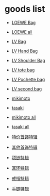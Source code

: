 # goods list <br>
* [LOEWE Bag](./goods/LOEWE%20Bag.md) <br>
* [LOEWE all](./goods/LOEWE%20all.md) <br>
* [LV Bag](./goods/LV%20Bag.md) <br>
* [LV Hand Bag](./goods/LV%20Hand%20Bag.md) <br>
* [LV Shoulder Bag](./goods/LV%20Shoulder%20Bag.md) <br>
* [LV tote bag](./goods/LV%20tote%20bag.md) <br>
* [LV Pochette bag](./goods/LV%20Pochette%20bag.md) <br>
* [LV second bag](./goods/LV%20second%20bag.md) <br>
* [mikimoto](./goods/mikimoto.md) <br>
* [tasaki](./goods/tasaki.md) <br>
* [mikimoto all](./goods/mikimoto%20all.md) <br>
* [tasaki all](./goods/tasaki%20all.md) <br>
* [特价首饰特辑](./goods/%E7%89%B9%E4%BB%B7%E9%A6%96%E9%A5%B0%E7%89%B9%E8%BE%91.md) <br>
* [其他首饰特辑](./goods/%E5%85%B6%E4%BB%96%E9%A6%96%E9%A5%B0%E7%89%B9%E8%BE%91.md) <br>
* [项链特辑](./goods/%E9%A1%B9%E9%93%BE%E7%89%B9%E8%BE%91.md) <br>
* [耳环特辑](./goods/%E8%80%B3%E7%8E%AF%E7%89%B9%E8%BE%91.md) <br>
* [戒指特辑](./goods/%E6%88%92%E6%8C%87%E7%89%B9%E8%BE%91.md) <br>
* [手链特辑](./goods/%E6%89%8B%E9%93%BE%E7%89%B9%E8%BE%91.md) <br>
